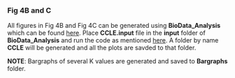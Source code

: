 ### Fig 4B and C

All figures in Fig 4B and Fig 4C can be generated using **BioData_Analysis** which can be found [here](https://github.com/uday2607/CSB-SCLC/tree/master/Additional_Codes/BioData-Analysis). Place **CCLE.input** file in the **input** folder of **BioData_Analysis** and run the code as mentioned [here](https://github.com/uday2607/CSB-SCLC/tree/master/Additional_Codes/BioData-Analysis/README.md). A folder by name **CCLE** will be generated and all the plots are savded to that folder.

**NOTE**: Bargraphs of several K values are generated and saved to **Bargraphs** folder.
